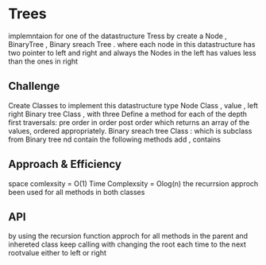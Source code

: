 # Trees
implemntaion for one of the datastructure Tress  by create a Node , BinaryTree , Binary sreach Tree .
where each node in this datastructure has two pointer to left and right and always the Nodes in the left has values less than the ones in  right 


## Challenge
Create Classes to implement  this datastructure type 
Node Class , value , left right 
Binary tree Class ,  with three 
    Define a method for each of the depth first traversals:
    pre order
    in order
    post order which returns an array of the values, ordered appropriately.
Binary sreach tree Class : which is subclass from Binary tree nd contain the following methods
add , contains

## Approach & Efficiency
space comlexsity = O(1)
Time Complexsity = Olog(n)
 the recurrsion approch been used for all methods in  both classes 


## API
by using the recursion function approch for all methods in the parent and inhereted class keep calling with changing the root each time to the next rootvalue either to left or right  